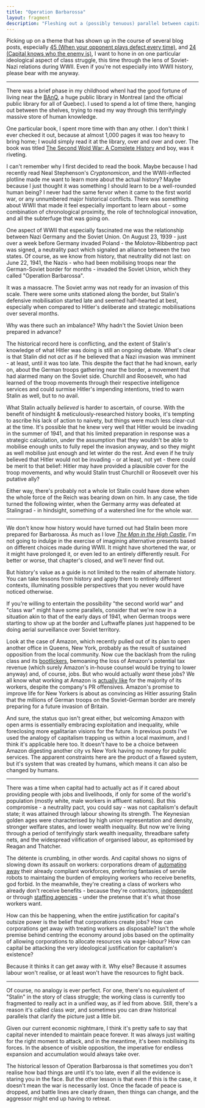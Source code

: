 ```yaml
---
title: "Operation Barbarossa"
layout: fragment
description: "Fleshing out a (possibly tenuous) parallel between capital's relationship to labour & Germany's 1941 invasion of the Soviet Union."
---
```


Picking up on a theme that has shown up in the course of several blog posts, especially [45 (When your opponent plays defect every time)](posts/fragments-45), and [24 (Capital knows who the enemy is)](/posts/fragments-24), I want to hone in on one particular ideological aspect of class struggle, this time through the lens of Soviet-Nazi relations during WWII. Even if you're not especially into WWII history, please bear with me anyway.

***

There was a brief phase in my childhood whenI had the good fortune of living near the [BAnQ](https://en.wikipedia.org/wiki/Biblioth%C3%A8que_et_Archives_nationales_du_Qu%C3%A9bec), a huge public library in Montreal (and the official public library for all of Quebec). I used to spend a lot of time there, hanging out between the shelves, trying to read my way through this terrifyingly massive store of human knowledge.

One particular book, I spent more time with than any other. I don't think I ever checked it out, because at almost 1,000 pages it was too heavy to bring home; I would simply read it at the library, over and over and over. The book was titled [The Second Wold War: A Complete History](https://www.goodreads.com/book/show/8910.The_Second_World_War) and boy, was it riveting.

I can't remember why I first decided to read the book. Maybe because I had recently read Neal Stephenson's _Cryptonomicon_, and the WWII-inflected plotline made me want to learn more about the actual history? Maybe because I just thought it was something I should learn to be a well-rounded human being? I never had the same fervor when it came to the first world war, or any unnumbered major historical conflicts. There was something about WWII that made it feel especially important to learn about - some combination of chronological proximity, the role of technological innovation, and all the subterfuge that was going on.

One aspect of WWII that especially fascinated me was the relationship between Nazi Germany and the Soviet Union. On August 23, 1939 - just over a week before Germany invaded Poland - the Molotov-Ribbentrop pact was signed, a neutrality pact which signaled an alliance between the two states. Of course, as we know from history, that neutrality did not last: on June 22, 1941, the Nazis - who had been mobilising troops near the German-Soviet border for months - invaded the Soviet Union, which they called "Operation Barbarossa".

It was a massacre. The Soviet army was not ready for an invasion of this scale. There were some units stationed along the border, but Stalin's defensive mobilisation started late and seemed half-hearted at best, especially when compared to Hitler's deliberate and strategic mobilisations over several months.

Why was there such an imbalance? Why hadn't the Soviet Union been prepared in advance?

The historical record here is conflicting, and the extent of Stalin's knowledge of what Hitler was doing is still an ongoing debate. What's clear is that Stalin did not _act_ as if he believed that a Nazi invasion was imminent - at least, until it was too late. This despite the fact that he had known, early on, about the German troops gathering near the border, a movement that had alarmed many on the Soviet side. Churchill and Roosevelt, who had learned of the troop movements through their respective intelligence services and could surmise Hitler's impending intentions, tried to warn Stalin as well, but to no avail. 

What Stalin actually _believed_ is harder to ascertain, of course. With the benefit of hindsight & meticulously-researched history books, it's tempting to ascribe his lack of action to naivety, but things were much less clear-cut at the time. It's possible that he knew very well that Hitler would be invading in the summer of 1941, and that his limited preparation in response was a strategic calculation, under the assumption that they wouldn't be able to mobilise enough units to fully repel the invasion anyway, and so they might as well mobilise just enough and let winter do the rest. And even if he truly believed that Hitler would not be invading - or at least, not yet - there could be merit to that belief: Hitler may have provided a plausible cover for the troop movements, and why would Stalin trust Churchill or Roosevelt over his putative ally?

Either way, there's probably not a whole lot Stalin could have done when the whole force of the Reich was bearing down on him. In any case, the tide turned the following winter, when the Germany army was defeated at Stalingrad - in hindsight, something of a watershed line for the whole war.

***

We don't know how history would have turned out had Stalin been more prepared for Barbarossa. As much as I love [_The Man in the High Castle_](/posts/fragments-32), I'm not going to indulge in the exercise of imagining alternative presents based on different choices made during WWII. It might have shortened the war, or it might have prolonged it, or even led to an entirely differently result. For better or worse, that chapter's closed, and we'll never find out.

But history's value as a guide is not limited to the realm of alternate history. You can take lessons from history and apply them to entirely different contexts, illuminating possible perspectives that you never would have noticed otherwise.

If you're willing to entertain the possibility "the second world war" and "class war" might have some parallels, consider that we're now in a situation akin to that of the early days of 1941, when German troops were starting to show up at the border and Luftwaffe planes just happened to be doing aerial surveillance over Soviet territory.

Look at the case of Amazon, which recently pulled out of its plan to open another office in Queens, New York, probably as the result of sustained opposition from the local community. Now cue the backlash from the ruling class and its [bootlickers](https://slate.com/news-and-politics/2019/02/losing-amazon-hq2-sucks-for-new-york.html), bemoaning the loss of Amazon's potential tax revenue (which surely Amazon's in-house counsel would be trying to lower anyway) and, of course, jobs. But who would actually _want_ these jobs? We all know what working at Amazon is [actually like](https://www.theguardian.com/technology/2019/jan/01/amazon-fulfillment-center-warehouse-employees-union-new-york-minnesota) for the majority of its workers, despite the company's PR offensives. Amazon's promise to improve life for New Yorkers is about as convincing as Hitler assuring Stalin that the millions of German troops on the Soviet-German border are merely preparing for a future invasion of Britain.

And sure, the status quo isn't great either, but welcoming Amazon with open arms is essentially embracing exploitation and inequality, while foreclosing more egalitarian visions for the future. In previous posts I've used the analogy of capitalism trapping us within a local maximum, and I think it's applicable here too. It doesn't have to be a choice between Amazon digesting another city vs New York having no money for public services. The apparent constraints here are the product of a flawed system, but it's system that was created by humans, which means it can also be changed by humans.

***

There was a time when capital had to actually act as if it cared about providing people with jobs and livelihoods, if only for some of the world's population (mostly white, male workers in affluent nations). But this compromise - a neutrality pact, you could say - was not capitalism's default state; it was attained through labour showing its strength. The Keynesian golden ages were characterised by high union representation and density, stronger welfare states, and lower wealth inequality. But now we're living through a period of terrifyingly stark wealth inequality, threadbare safety nets, and the widespread vilification of organised labour, as epitomised by Reagan and Thatcher.

The détente is crumbling, in other words. And capital shows no signs of slowing down its assault on workers: corporations dream of [automating away](https://www.nytimes.com/2019/01/25/technology/automation-davos-world-economic-forum.html) their already compliant workforces, preferring fantasies of servile robots to maintaing the burden of employing workers who receive benefits, god forbid. In the meanwhile, they're creating a class of workers who already don't receive benefits - because they're contractors, [independent](https://www.nytimes.com/2018/04/30/business/economy/gig-economy-ruling.html) or through [staffing agencies](https://notesfrombelow.org/article/organising-silicon-valleys-shadow-workforce) - under the pretense that it's what those workers want.

How can this be happening, when the entire justification for capital's outsize power is the belief that corporations create jobs? How can corporations get away with treating workers as disposable? Isn't the whole premise behind centring the economy around jobs based on the optimality of allowing corporations to allocate resources via wage-labour? How can capital be attacking the very ideological justification for capitalism's existence?

Because it thinks it can get away with it. Why else? Because it assumes labour won't realise, or at least won't have the resources to fight back.

***

Of course, no analogy is ever perfect. For one, there's no equivalent of "Stalin" in the story of class struggle; the working class is currently too fragmented to really act in a unified way, as if led from above. Still, there's a reason it's called class _war_, and sometimes you can draw historical parallels that clarify the picture just a little bit.

Given our current economic nightmare, I think it's pretty safe to say that capital never intended to maintain peace forever. It was always just waiting for the right moment to attack, and in the meantime, it's been mobilising its forces. In the absence of visible opposition, the imperative for endless expansion and accumulation would always take over.

The historical lesson of Operation Barbarossa is that sometimes you don't realise how bad things are until it's too late, even if all the evidence is staring you in the face. But the other lesson is that even if this is the case, it doesn't mean the war is necessarily lost. Once the facade of peace is dropped, and battle lines are clearly drawn, then things can change, and the aggressor might end up having to retreat.
